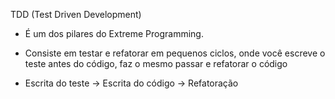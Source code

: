 

  TDD (Test Driven Development)
  
   * É um dos pilares do Extreme Programming.
  
   * Consiste em testar e refatorar em pequenos ciclos,
   onde você escreve o teste antes do código,
   faz o mesmo passar e refatorar o código
    
   * Escrita do teste -> Escrita do código -> Refatoração
  

